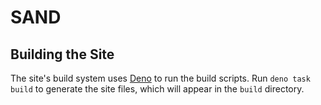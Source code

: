 # SAND

## Building the Site

The site's build system uses [Deno](https://deno.land) to run the build scripts.
Run `deno task build` to generate the site files, which will appear in the `build` directory.
